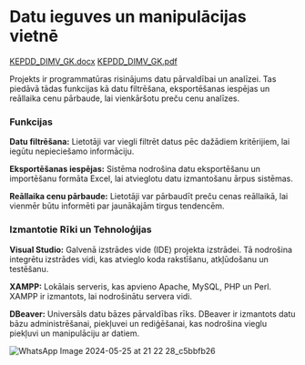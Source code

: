 # Datu ieguves un manipulācijas vietnē
[KEPDD_DIMV_GK.docx](https://github.com/user-attachments/files/15740893/KEPDD_DIMV_GK.docx)
[KEPDD_DIMV_GK.pdf](https://github.com/user-attachments/files/15759206/KEPDD_DIMV_GK.pdf)

Projekts ir programmatūras risinājums datu pārvaldībai un analīzei. Tas piedāvā tādas funkcijas kā datu filtrēšana, eksportēšanas iespējas un reāllaika cenu pārbaude, lai vienkāršotu preču cenu analīzes.

### Funkcijas
**Datu filtrēšana:**  Lietotāji var viegli filtrēt datus pēc dažādiem kritērijiem, lai iegūtu nepieciešamo informāciju.

**Eksportēšanas iespējas:** Sistēma nodrošina datu eksportēšanu un importēšanu formāta Excel, lai atvieglotu datu izmantošanu ārpus sistēmas.

**Reāllaika cenu pārbaude:** Lietotāji var pārbaudīt preču cenas reāllaikā, lai vienmēr būtu informēti par jaunākajām tirgus tendencēm.
### Izmantotie Rīki un Tehnoloģijas
**Visual Studio:** Galvenā izstrādes vide (IDE) projekta izstrādei. Tā nodrošina integrētu izstrādes vidi, kas atvieglo koda rakstīšanu, atkļūdošanu un testēšanu.

**XAMPP:** Lokālais serveris, kas apvieno Apache, MySQL, PHP un Perl. XAMPP ir izmantots, lai nodrošinātu servera vidi.

**DBeaver:** Universāls datu bāzes pārvaldības rīks. DBeaver ir izmantots datu bāzu administrēšanai, piekļuvei un rediģēšanai, kas nodrošina vieglu piekļuvi un manipulāciju ar datiem.

![WhatsApp Image 2024-05-25 at 21 22 28_c5bbfb26](https://github.com/Gints785/Datu-ieguves-vietne/assets/98739298/1250f381-7659-4220-a04f-a4beb1f8f28e)



